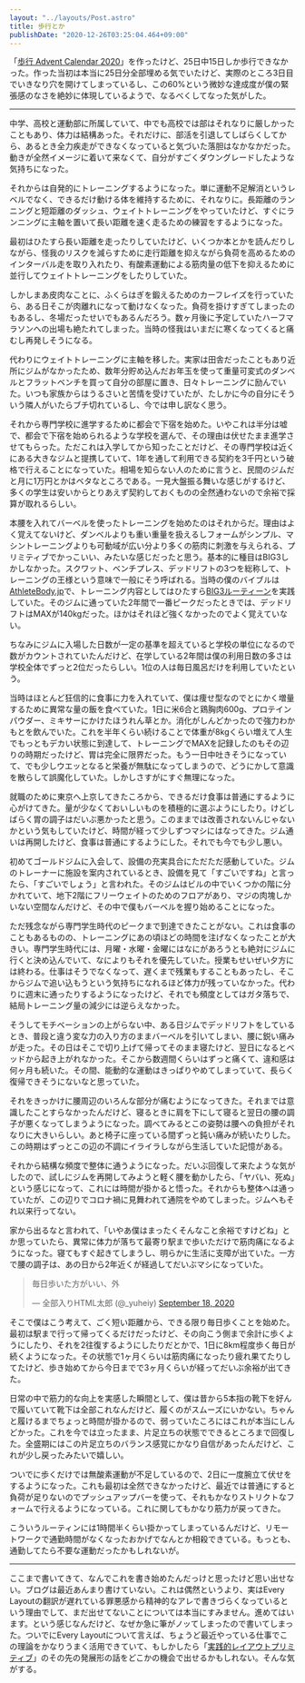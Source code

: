 ```yaml
---
layout: "../layouts/Post.astro"
title: 歩行とか
publishDate: "2020-12-26T03:25:04.464+09:00"
---
```


「[歩行 Advent Calendar 2020](https://adventar.org/calendars/5933)」を作ったけど、25日中15日しか歩行できなかった。作った当初は本当に25日分全部埋める気でいたけど、実際のところ3日目でいきなり穴を開けてしまっているし、この60%という微妙な達成度が僕の緊張感のなさを絶妙に体現しているようで、なるべくしてなった気がした。

---

中学、高校と運動部に所属していて、中でも高校では部はそれなりに厳しかったこともあり、体力は結構あった。それだけに、部活を引退してしばらくしてから、あるとき全力疾走ができなくなっていると気づいた落胆はなかなかだった。動きが全然イメージに着いて来なくて、自分がすごくダウングレードしたような気持ちになった。

それからは自発的にトレーニングするようになった。単に運動不足解消というレベルでなく、できるだけ動ける体を維持するために、それなりに。長距離のランニングと短距離のダッシュ、ウェイトトレーニングをやっていたけど、すぐにランニングに主軸を置いて長い距離を速く走るための練習をするようになった。

最初はひたすら長い距離を走ったりしていたけど、いくつか本とかを読んだりしながら、怪我のリスクを減らすために走行距離を抑えながら負荷を高めるためのインターバル走を取り入れたり、有酸素運動による筋肉量の低下を抑えるために並行してウェイトトレーニングをしたりしていた。

しかしまあ皮肉なことに、ふくらはぎを鍛えるためのカーフレイズを行っていたら、ある日そこが肉離れになって動けなくなった。負荷を掛けすぎてしまったのもあるし、冬場だったせいでもあるんだろう。数ヶ月後に予定していたハーフマラソンへの出場も絶たれてしまった。当時の怪我はいまだに寒くなってくると痛むし再発しそうになる。

代わりにウェイトトレーニングに主軸を移した。実家は田舎だったこともあり近所にジムがなかったため、数年分貯め込んだお年玉を使って重量可変式のダンベルとフラットベンチを買って自分の部屋に置き、日々トレーニングに励んでいた。いつも家族からはうるさいと苦情を受けていたが、たしかに今の自分にそういう隣人がいたらブチ切れているし、今では申し訳なく思う。

それから専門学校に進学するために都会で下宿を始めた。いやこれは半分は嘘で、都会で下宿を始められるような学校を選んで、その理由は伏せたまま進学させてもらった。ただこれは入学してから知ったことだけど、その専門学校は近くにある大きなジムと提携していて、1年を通して利用できる契約を3千円という破格で行えることになっていた。相場を知らない人のために言うと、民間のジムだと月に1万円とかはベタなところである。一見大盤振る舞いな感じがするけど、多くの学生は安いからとりあえず契約しておくものの全然通わないので余裕で採算が取れるらしい。

本腰を入れてバーベルを使ったトレーニングを始めたのはそれからだ。理由はよく覚えてないけど、ダンベルよりも重い重量を扱えるしフォームがシンプル、マシントレーニングよりも可動域が広い分より多くの筋肉に刺激を与えられる、プリミティブでかっこいい、みたいな感じだったと思う。基本的に種目はBIG3しかしなかった。スクワット、ベンチプレス、デッドリフトの3つを総称して、トレーニングの王様という意味で一般にそう呼ばれる。当時の僕のバイブルは[AthleteBody.jp](https://athletebody.jp/)で、トレーニング内容としてはひたすら[BIG3ルーティーン](https://athletebody.jp/2014/07/19/big3-routine/)を実践していた。そのジムに通っていた2年間で一番ピークだったときでは、デッドリフトはMAXが140kgだった。ほかはそれほど強くなかったのでよく覚えていない。

ちなみにジムに入場した日数が一定の基準を超えていると学校の単位になるので数がカウントされていたんだけど、在学している2年間は僕の利用日数の多さは学校全体でずっと2位だったらしい。1位の人は毎日風呂だけを利用していたという。

当時はほとんど狂信的に食事に力を入れていて、僕は痩せ型なのでとにかく増量するために異常な量の飯を食べていた。1日に米6合と鶏胸肉600g、プロテインパウダー、ミキサーにかけたほうれん草とか。消化がしんどかったので強力わかもとを飲んでいた。これを半年くらい続けることで体重が8kgくらい増えて人生でもっともデカい状態に到達して、トレーニングでMAXを記録したのもその辺りの時期だったけど、胃は完全に限界だった。もう一日中吐きそうになっていて、でも少しウエッとなると栄養が無駄になってしまうので、どうにかして意識を散らして誤魔化していた。しかしさすがにすぐ無理になった。

就職のために東京へ上京してきたころから、できるだけ食事は普通にするように心がけてきた。量が少なくておいしいものを積極的に選ぶようにしたり。けどしばらく胃の調子はだいぶ悪かったと思う。このままでは改善されないんじゃないかという気もしていたけど、時間が経って少しずつマシにはなってきた。ジム通いは再開したけど、食事は普通にするようにした。それでも今でも少し悪い。

初めてゴールドジムに入会して、設備の充実具合にただただ感動していた。ジムのトレーナーに施設を案内されているとき、設備を見て「すごいですね」と言ったら、「すごいでしょう」と言われた。そのジムはビルの中でいくつかの階に分かれていて、地下2階にフリーウェイトのためのフロアがあり、マジの肉塊しかいない空間なんだけど、その中で僕もバーベルを握り始めることになった。

ただ残念ながら専門学生時代のピークまで到達できたことがない。これは食事のこともあるものの、トレーニングにあの頃ほどの時間を注げなくなったことが大きい。専門学生時代には、月曜・水曜・金曜にはなにがあろうとも絶対にジムに行くと決め込んでいて、なによりもそれを優先していた。授業もせいぜい夕方には終わる。仕事はそうでなくなって、遅くまで残業もすることもあったし、そこからジムで追い込もうという気持ちになれるほど体力が残っていなかった。代わりに週末に通ったりするようになったけど、それでも頻度としてはガタ落ちで、結局トレーニング量の減少には逆らえなかった。

そうしてモチベーションの上がらない中、ある日ジムでデッドリフトをしているとき、普段と違う変な力の入り方のままバーベルを引いてしまい、腰に鋭い痛みが走った。その日はそこで切り上げて帰ってそのまま寝たけど、翌日になるとベッドから起き上がれなかった。そこから数週間くらいはずっと痛くて、違和感は何ヶ月も続いた。その間、能動的な運動はきっぱりやめてしまっていて、長らく復帰できそうにないなと思っていた。

それをきっかけに腰周辺のいろんな部分が痛むようになってきた。それまでは意識したことすらなかったんだけど、寝るときに肩を下にして寝ると翌日の腰の調子が悪くなってしまうようになった。調べてみるとこの姿勢は腰への負担がそれなりに大きいらしい。あと椅子に座っている間ずっと鈍い痛みが続いたりした。この時期はずっとこの辺の不調にイライラしながら生活していた記憶がある。

それから結構な頻度で整体に通うようになった。だいぶ回復して来たような気がしたので、試しにジムを再開してみようと軽く腰を動かしたら、「ヤバい、死ぬ」という感じになって、これには時間が掛かると悟った。それからも整体へは通っていたが、この辺りでコロナ禍に見舞われて通院をやめてしまった。ジムへもそれ以来行ってない。

家から出るなと言われて、「いやあ僕はまったくそんなこと余裕ですけどね」とか思っていたら、異常に体力が落ちて最寄り駅まで歩いただけで筋肉痛になるようになった。寝てもすぐ起きてしまうし、明らかに生活に支障が出ていた。一方で腰の調子は、あの日から2年近くが経過してだいぶマシになっていた。

<blockquote class="twitter-tweet"><p lang="ja" dir="ltr">毎日歩いた方がいい、外</p>&mdash; 全部入りHTML太郎 (@_yuheiy) <a href="https://twitter.com/_yuheiy/status/1306897088064569344?ref_src=twsrc%5Etfw">September 18, 2020</a></blockquote> <script async src="https://platform.twitter.com/widgets.js" charset="utf-8"></script>

そこで僕はこう考えて、ごく短い距離から、できる限り毎日歩くことを始めた。最初は駅まで行って帰ってくるだけだったけど、その向こう側まで余計に歩くようにしたり、それを2往復するようにしたりだとかで、1日に8km程度歩く毎日が続くようになった。その状態で1ヶ月くらいは筋肉痛になったり疲れ果てたりしてたけど、歩き始めてから今日までで3ヶ月くらいが経ってだいぶ余裕が出てきた。

日常の中で筋力的な向上を実感した瞬間として、僕は昔から5本指の靴下を好んで履いていて靴下は全部これなんだけど、履くのがスムーズにいかない。ちゃんと履けるまでちょっと時間が掛かるので、弱っていたころにはこれが本当にしんどかった。これを今では立ったまま、片足立ちの状態でできるところまで回復した。全盛期にはこの片足立ちのバランス感覚にかなり自信があったんだけど、これが少し戻ったみたいで嬉しい。

ついでに歩くだけでは無酸素運動が不足しているので、2日に一度腕立て伏せをするようになった。これも最初は全然できなかったけど、最近では普通にすると負荷が足りないのでプッシュアップバーを使って、それもかなりストリクトなフォームで行えるようになっている。これに関してもかなり筋力が戻ってきた。

こういうルーティンには1時間半くらい掛かってしまっているんだけど、リモートワークで通勤時間がなくなったおかげでなんとか相殺できている。もっとも、通勤してたら不要な運動だったかもしれないが。

---

ここまで書いてきて、なんでこれを書き始めたんだっけと思ったけど思い出せない。ブログは最近あんまり書けていない。これは偶然というより、実はEvery Layoutの翻訳が遅れている罪悪感から精神的なアレで書きづらくなっているという理由でして、まだ出せてないことについては本当にすみません。進めてはいます。という感じなんだけど、なぜか急に筆がノッてしまったので書いてしまった。ついでにEvery Layoutについて言えば、ちょうど最近やっている仕事でこの理論をかなりうまく活用できていて、もしかしたら「[実践的レイアウトプリミティブ](https://yuheiy.hatenablog.com/entry/2020/05/18/094715)」のその先の発展形の話をどこかの機会で出せるかもしれない。そんな気がする。
